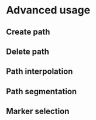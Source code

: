 # Advanced usage

## Create path

## Delete path

## Path interpolation

## Path segmentation

## Marker selection
